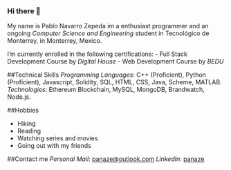 ### Hi there 👋

My name is Pablo Navarro Zepeda im a enthusiast programmer and an ongoing *Computer Science and Engineering* student in Tecnológico de Monterrey, in Monterrey, Mexico.

I’m currently enrolled in the following certifications:
    - Full Stack Development Course by _Digital House_
    - Web Development Course by _BEDU_

##Technical Skills
*Programming Languages*: C++ (Proficient), Python (Proficient), Javascript, Solidity, SQL, HTML, CSS, Java, Scheme, MATLAB.
*Technologies*: Ethereum Blockchain, MySQL, MongoDB, Brandwatch, Node.js.

##Hobbies
  - Hiking
  - Reading
  - Watching series and movies
  - Going out with my friends
  
##Contact me
*Personal Mail*: panaze@outlook.com
*LinkedIn*: [panaze](https://www.linkedin.com/in/panaze/)


